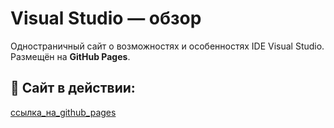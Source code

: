 # Visual Studio — обзор

Одностраничный сайт о возможностях и особенностях IDE Visual Studio.  
Размещён на **GitHub Pages**.

## 📡 Сайт в действии:
[ссылка_на_github_pages](https://имя_пользователя.github.io/имя_репозитория/)
